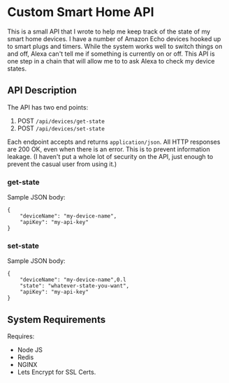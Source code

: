 # Custom Smart Home API

This is a small API that I wrote to help me keep track of the state of my smart home devices. I have a number of Amazon Echo devices hooked up to smart plugs and timers. While the system works well to switch things on and off, Alexa can't tell me if something is currently on or off. This API is one step in a chain that will allow me to to ask Alexa to check my device states.

## API Description
The API has two end points:

1. POST `/api/devices/get-state`
1. POST `/api/devices/set-state`

Each endpoint accepts and returns `application/json`. All HTTP responses are 200 OK, even when there is an error. This is to prevent information leakage. (I haven't put a whole lot of security on the API, just enough to prevent the casual user from using it.)

### get-state

Sample JSON body:
```
{
    "deviceName": "my-device-name",
    "apiKey": "my-api-key"
}
```

### set-state

Sample JSON body:
```
{
    "deviceName": "my-device-name",0.l
    "state": "whatever-state-you-want",
    "apiKey": "my-api-key"
}
```

## System Requirements
Requires:

* Node JS
* Redis
* NGINX
* Lets Encrypt for SSL Certs.
